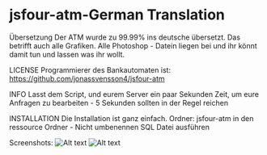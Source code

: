 # jsfour-atm-German Translation

Übersetzung
Der ATM wurde zu 99.99% ins deutsche übersetzt. Das betrifft auch alle Grafiken. Alle Photoshop - Datein liegen bei und ihr könnt damit tun und lassen was ihr wollt. 

LICENSE
Programmierer des Bankautomaten ist: https://github.com/jonassvensson4/jsfour-atm

INFO
Lasst dem Script, und eurem Server ein paar Sekunden Zeit, um eure Anfragen zu bearbeiten - 5 Sekunden sollten in der Regel reichen

INSTALLATION
Die Installation ist ganz einfach.
Ordner: jsfour-atm in den ressource Ordner - Nicht umbenennen
SQL Datei ausführen

Screenshots:
![Alt text](https://i.ibb.co/yp3ZfMB/Front.png "Optional title")
![Alt text](https://i.ibb.co/KWfJHjx/innen.png "Optional title")
